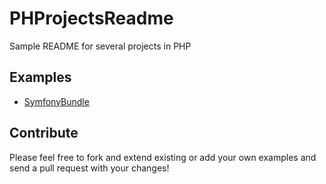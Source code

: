 # PHProjectsReadme

Sample README for several projects in PHP

## Examples

* [SymfonyBundle](SymfonyBundle.md)

## Contribute

Please feel free to fork and extend existing or add your own examples and send a pull request with your changes!

